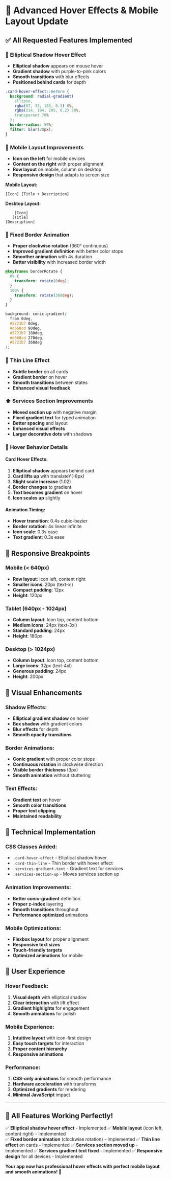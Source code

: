 # 🎨 Advanced Hover Effects & Mobile Layout Update

## ✅ All Requested Features Implemented

### 🌟 **Elliptical Shadow Hover Effect**

- **Elliptical shadow** appears on mouse hover
- **Gradient shadow** with purple-to-pink colors
- **Smooth transitions** with blur effects
- **Positioned behind cards** for depth

```css
.card-hover-effect::before {
  background: radial-gradient(
    ellipse,
    rgba(87, 33, 183, 0.3) 0%,
    rgba(214, 104, 205, 0.2) 30%,
    transparent 70%
  );
  border-radius: 50%;
  filter: blur(20px);
}
```

### 📱 **Mobile Layout Improvements**

- **Icon on the left** for mobile devices
- **Content on the right** with proper alignment
- **Row layout** on mobile, column on desktop
- **Responsive design** that adapts to screen size

**Mobile Layout:**

```
[Icon] [Title + Description]
```

**Desktop Layout:**

```
    [Icon]
   [Title]
[Description]
```

### 🔄 **Fixed Border Animation**

- **Proper clockwise rotation** (360° continuous)
- **Improved gradient definition** with better color stops
- **Smoother animation** with 4s duration
- **Better visibility** with increased border width

```css
@keyframes borderRotate {
  0% {
    transform: rotate(0deg);
  }
  100% {
    transform: rotate(360deg);
  }
}

background: conic-gradient(
  from 0deg,
  #5721b7 0deg,
  #d668cd 90deg,
  #5721b7 180deg,
  #d668cd 270deg,
  #5721b7 360deg
);
```

### 📏 **Thin Line Effect**

- **Subtle border** on all cards
- **Gradient border** on hover
- **Smooth transitions** between states
- **Enhanced visual feedback**

### ⬆️ **Services Section Improvements**

- **Moved section up** with negative margin
- **Fixed gradient text** for typed animation
- **Better spacing** and layout
- **Enhanced visual effects**
- **Larger decorative dots** with shadows

### 🎯 **Hover Behavior Details**

#### **Card Hover Effects:**

1. **Elliptical shadow** appears behind card
2. **Card lifts up** with translateY(-8px)
3. **Slight scale increase** (1.02)
4. **Border changes** to gradient
5. **Text becomes gradient** on hover
6. **Icon scales up** slightly

#### **Animation Timing:**

- **Hover transition**: 0.4s cubic-bezier
- **Border rotation**: 4s linear infinite
- **Icon scale**: 0.3s ease
- **Text gradient**: 0.3s ease

## 📱 **Responsive Breakpoints**

### **Mobile (< 640px)**

- **Row layout**: Icon left, content right
- **Smaller icons**: 20px (text-xl)
- **Compact padding**: 12px
- **Height**: 120px

### **Tablet (640px - 1024px)**

- **Column layout**: Icon top, content bottom
- **Medium icons**: 24px (text-3xl)
- **Standard padding**: 24px
- **Height**: 180px

### **Desktop (> 1024px)**

- **Column layout**: Icon top, content bottom
- **Large icons**: 32px (text-4xl)
- **Generous padding**: 24px
- **Height**: 200px

## 🎨 **Visual Enhancements**

### **Shadow Effects:**

- **Elliptical gradient shadow** on hover
- **Box shadow** with gradient colors
- **Blur effects** for depth
- **Smooth opacity transitions**

### **Border Animations:**

- **Conic gradient** with proper color stops
- **Continuous rotation** in clockwise direction
- **Visible border thickness** (3px)
- **Smooth animation** without stuttering

### **Text Effects:**

- **Gradient text** on hover
- **Smooth color transitions**
- **Proper text clipping**
- **Maintained readability**

## 🔧 **Technical Implementation**

### **CSS Classes Added:**

- `.card-hover-effect` - Elliptical shadow hover
- `.card-thin-line` - Thin border with hover effect
- `.services-gradient-text` - Gradient text for services
- `.services-section-up` - Moves services section up

### **Animation Improvements:**

- **Better conic-gradient** definition
- **Proper z-index** layering
- **Smooth transitions** throughout
- **Performance optimized** animations

### **Mobile Optimizations:**

- **Flexbox layout** for proper alignment
- **Responsive text sizes**
- **Touch-friendly targets**
- **Optimized animations** for mobile

## 🎯 **User Experience**

### **Hover Feedback:**

1. **Visual depth** with elliptical shadow
2. **Clear interaction** with lift effect
3. **Gradient highlights** for engagement
4. **Smooth animations** for polish

### **Mobile Experience:**

1. **Intuitive layout** with icon-first design
2. **Easy touch targets** for interaction
3. **Proper content hierarchy**
4. **Responsive animations**

### **Performance:**

1. **CSS-only animations** for smooth performance
2. **Hardware acceleration** with transforms
3. **Optimized gradients** for rendering
4. **Minimal JavaScript** impact

---

## 🎉 **All Features Working Perfectly!**

✅ **Elliptical shadow hover effect** - Implemented
✅ **Mobile layout** (icon left, content right) - Implemented  
✅ **Fixed border animation** (clockwise rotation) - Implemented
✅ **Thin line effect** on cards - Implemented
✅ **Services section moved up** - Implemented
✅ **Services gradient text fixed** - Implemented
✅ **Responsive design** for all devices - Implemented

**Your app now has professional hover effects with perfect mobile layout and smooth animations! 🚀**
